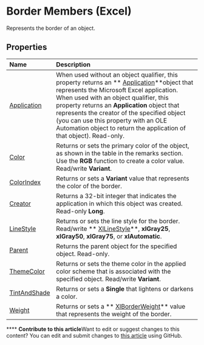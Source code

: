 
# Border Members (Excel)
Represents the border of an object.

## Properties



|**Name**|**Description**|
|:-----|:-----|
| [Application](61d227a1-e6da-4fc0-5bf3-ca815c1c8d44.md)|When used without an object qualifier, this property returns an  ** [Application](19b73597-5cf9-4f56-8227-b5211f657f6f.md)**object that represents the Microsoft Excel application. When used with an object qualifier, this property returns an  **Application** object that represents the creator of the specified object (you can use this property with an OLE Automation object to return the application of that object). Read-only.|
| [Color](ca90fc42-2a7a-d43e-9c2c-0055f6bf9010.md)|Returns or sets the primary color of the object, as shown in the table in the remarks section. Use the  **RGB** function to create a color value. Read/write **Variant**.|
| [ColorIndex](35e2dbbf-fd35-a08c-a969-bd08d0544d97.md)|Returns or sets a  **Variant** value that represents the color of the border.|
| [Creator](3135c4a4-fab8-6d7f-85da-909a290c1b1e.md)|Returns a 32-bit integer that indicates the application in which this object was created. Read-only  **Long**.|
| [LineStyle](7f2529b7-4782-8d8d-d529-6d8d19417db4.md)|Returns or sets the line style for the border. Read/write  ** [XlLineStyle](602b5473-4a2e-e8a3-b846-8db77972f0b6.md)**,  **xlGray25**,  **xlGray50**,  **xlGray75**, or  **xlAutomatic**.|
| [Parent](c2d140bc-ad37-958b-5a9f-9709e03f1e2f.md)|Returns the parent object for the specified object. Read-only.|
| [ThemeColor](5cd6a0f2-408e-30e8-0c1f-5584d888eccd.md)|Returns or sets the theme color in the applied color scheme that is associated with the specified object. Read/write  **Variant**.|
| [TintAndShade](3ec15506-3ba6-a173-a11b-d17448fcdb1b.md)|Returns or sets a  **Single** that lightens or darkens a color.|
| [Weight](c6b9a812-60e6-245d-e86e-fb385581f890.md)|Returns or sets a  ** [XlBorderWeight](44dd8e9d-144f-d208-1f62-ddb264933440.md)** value that represents the weight of the border.|

****   **Contribute to this article**Want to edit or suggest changes to this content? You can edit and submit changes to  [this article](https://github.com/jhershey00/VBA_Excel_Test/OpenXMLCon/articles/9894a092-7e82-4108-3463-c6d7b542659c.md) using GitHub.

